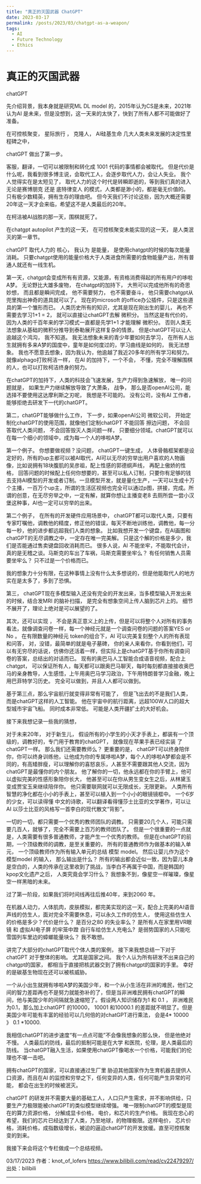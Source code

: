 ```yaml
---
title: "真正的灭国武器 ChatGPT"
date: 2023-03-17
permalink: /posts/2023/03/chatgpt-as-a-weapon/
tags:
  - AI
  - Future Technology
  - Ethics
---
```


# 真正的灭国武器 

chatGPT 

先介绍背景，我本身就是研究ML DL model 的，2015年认为CS是未来，2021年认为AI 是未来，但是没想到，这一天来的太快了，快到了所有人都不可能做好了准备。 



在可控核聚变， 星际旅行 ， 克隆人， AI硅基生命 几大人类未来发展的决定性里程碑之中， 



chatGPT 做出了第一步。 



客服，翻译，一切可以被限制和转化成 1001 代码的事情都会被取代。 但是代价是什么呢，我看到很多博主说，会取代工人，会逐步取代人力，会让人失业。 我个人觉得实在是太短见了， 取代人力的这个时代是转瞬即逝的，等到我们真的进入无论是赛博朋克 还是 底特律变人 的模式，人类都是渺小的，都是毫无价值的。 只有极少数精英，拥有生存的理由吧。 但今天我们不讨论这些，因为大概还需要20年这一天才会来临，希望这不是人类最后的20年。 



在柯洁被AI战胜的那一天，围棋就死了。 

在chatgpt autopilot 产生的这一天， 在可控核聚变未能实现的这一天， 是人类泯灭的第一章节。 



chatGPT 取代人力的 核心， 我认为 是能量， 是使用chatgpt的时候的每次能量消耗。 只要chatgpt使用的能量价格大于人类进食所需要的食物能量产出，所有普通人就还有一线生机。 

第一天，chatgpt会变成所有有资源，又能源，有资格消费得起的所有用户的哆啦A梦。 无论野比大雄多废物， 在chatgpt的加持下， 大熊可以完成他所有的奇思妙想， 而且都是瞬间完成， 他不需要努力， 也不需要奋斗， 他只需要chatgpt从兜里掏出神奇的道具就可以了。 现在的microsoft 的office办公插件，只是这些道具的第一个雏形而已。 人类历史所有的知识，尤其是现在刚出生的婴儿， 再也不需要去学习1+1 = 2， 就可以直接让chatGPT去解 微积分。 当然这是有代价的，因为人类的千百年来的学习模式一直都是先学1+1 才能理解 微积分。 否则人类无法想象从基础的微积分推导到泰勒展开这样复杂的情景。 但是chatGPT可以让人逾越这个鸿沟， 我不知道。 我无法想象未来的青少年要如何去学习， 在所有人出生就拥有多来A梦的国度中，童年是如何度过的，学习曲线是如何的， 我无法想象。 我也不愿意去想象，因为我认为，他逾越了我近20多年的所有学习和努力。 就像alphago打败柯洁一样， 在AI 的加持下，一个不会， 不懂，完全不理解围棋的人，也可以打败柯洁终身的努力。 



在chatGPT的加持下，人类的科技会飞速发展，生产力得到急速解放， 唯一的问题就是， 如果生产力继续解放导致了大萧条， 战争， 那么是否openAI公司，能选择不要使用这达摩利斯之刃呢， 我想是不可能的。 没有公司，没有AI 工作者，能够拒绝去研发下一代的chatGPT。 



第二，chatGPT能够做什么工作， 下一步，如果openAI公司 微软公司， 开始定制化chatGPT的使用范围，就像他们定制chatGPT 不能回答 擦边问题， 不会回答取代人类问题， 不会回答毁灭人类问题一样， 只要细分领域。chatGPT就可以在每一个细小的领域中，成为每一个人的哆啦A梦。 



第一个例子。 你想要做视频？没问题， chatGPT一键生成， 人体骨骼框架都是设定好的，所有的up主都可以被AI取代，AI可以无尽的穷举出用户喜欢的人物画像，比如说拥有18块腹肌的吴彦祖，配上性感的郭德纲声线， 再配上傲娇的性格， 回答问题的时候配上任何你想要的，甚至可以私人订制，只要你有足够的钱去支持AI模型的开发或者订制。一旦模型开发，就是量化生产，一天可以生成十万个主播，一百万个up主，所谓的生活区视频也完全可以通过p图，拼接，完成。所谓的创意，在无尽穷举之中，一定有解，就算你想让主播变老8 去厕所尝一尝小汉堡这种事，AI也一定可以穷举的出来。  



第二个例子， 在所有的开发硬件应用场景中， chatGPT都可以取代人类，只要有专家叮嘱他，调教他的精度，修正他的错误，每天不断地训练他，调教他，每一分每一秒，他的进步都远超我们人类的想象。 比如我想开发一个键盘，在AI画图和chatGPT的无尽调教之中，一定存在唯一完美解。 只是这个解的价格是多少，我们是否能通过售卖键盘回收消耗而已。 很多人说，AI 不能坐牢，不能取代会计，真的是无稽之谈。马斯克的车出了车祸，马斯克需要坐牢么？ 有任何销售人员需要坐牢么？ 只不过是一个价格而已。 

我的想象力十分有限，在这种事情上没有什么太多想说的，但是他能取代人的地方实在是太多了，多到了恐惧。 



第三， chatGPT现在多模型输入还没有完全的开发出来，当多模型输入开发出来的时候，结合发MRI 的脑补扫描， 是完全有想象空间上传人脑到芯片上的。 细节不展开了，理论上绝对是可以展望的了。 

其次，还可以实现 ， 不会是真正意义上的上传，但是可以将整个人对所有的事务看法，就像调查问卷一样，每一个神经元就是一个调查问卷的问题的答案YES or No 。 在有限数量的神经元 token的组合下，AI 可以完美复刻整个人的所有表现和问答， 对，没错，最简单的就是电子墓碑， 你的亲人来看你，你看到他们，可以有无穷尽的话说，仿佛你还活着一样，但实际上是chatGPT基于你所有调查问卷的答案，总结出的对话而已。 现有的奥巴马人工智能合成语音视频，配合上chatgpt， 可以保证所有人，每天都可以跟奥巴马聊天，每时每刻都直接接收奥巴马的亲身教导，人生感悟，上午用奥巴马学习政治，下午用特朗普学习金融，晚上用巴菲特学习历史。 完全可以做到，并且人人都可以做到。 



基于第三点，那么宇宙航行就变得非常有可能了， 但是飞出去的不是我们人类，而是chatGPT这样的人工智能。 他在宇宙中的航行距离，远超100W人口的超大型城市宇宙飞船。 同时成本非常低。 可能是人类开疆扩土的大好机会。 



接下来我想记录一些我的猜想， 

对于未来20年， 对于新生儿， 假设所有的小学生的小天才手表上，都装有一个顶级的，调教好的，专门用于教育的chatGPT， 就像现在苹果手表已经实装 了chatGPT一样。 那么我们还需要教师么？ 更重要的是， chatGPT可以终身陪伴你，你可以终身训练他，让他成为你的专属哆啦A梦，每个人的哆啦A梦都会是不同的，有高矮胖瘦，可以理解你的喜怒哀乐，人甚至不需要跟其他人交流，因为chatGPT是最懂你的内个朋友。 他了解你的一切，他永远都在你的手臂上，他可以虚拟完美的性感形象陪你长大， 他甚至可以在你从男生变女生之后，从林黛玉变成贾宝玉来继续陪伴你。 他只需要联网就可以无限成长，无限更新。 人类所有智慧的净化都在小小的手表上，甚至可以植入到一个小小的眼镜镜框中。 一个6岁的少女，可以读得懂 中文的诗歌，可以翻译看得懂莎士比亚的文学著作，可以让AI 以莎士比亚的风格写一首李白的现代散文“背影”。 



一切的一切，都只需要一个优秀的教师团队的调教。 只需要20几个人，可能只需要几百人，就够了，完全不需要上百万的教师团队了。 但是一个很重要的一点就是，人类需要有很多普通教师，才能产生一个优秀的教师。 但是在chatGPT的前期，一个顶级教师的调教，是至关重要的， 所有的普通教师作为做基本的输入单元， 一个顶级教师作为所有输入单元的总结 模型 model。 然后让婴儿作为这个模型model 的输入， 那么输出是什么？ 所有的输出都会近似一致，因为婴儿本身是空白的，人类的传承在这里收到了挑战，当李白不再属于中国，而是韩国的kpop文化遗产之后， 人类究竟会学习什么？ 我想象不到，像星空一样璀璨，像星空一样黑暗的未来。





过了第一阶段，如果我们将时间线再往后推40年，来到2060 年。 

在机器人动力，人体肌肉，皮肤模拟，都完美实现的这一天，配合上完美的AI语音声线的仿生人，面对完全不需要休息，可以永久工作的仿生人， 使用这些仿生人的价格是多少？代价是什么？ 是百分之80 的失业率么？ 是所有人在家里用VR眼镜 和 虚拟AI电子屏 的牢笼中蹬 自行车给仿生人充电么?  是弱势国家的人只能吃雪国列车里边的蟑螂能量块么？ 我不敢想。



讲完了大部分的chatGPT取代个体人类的案例， 接下来我想总结一下对于chatGPT 对于整体的影响。 尤其是国家之间。 我个人认为所有研发不出来自己的chatgpt的国家， 都相当于直接把核武器交到了拥有chatgpt的国家的手里。 幸好的是碳基生物现在还可以被核威胁。 

一个从小出生就拥有哆啦A梦的美国少年，和一个从小生活在非洲的难民，他们之间的智力差距再也不是努力就能弥补的了，但是当非洲难民拥有chatGPT的瞬间，他与美国少年的间隔就急速缩短了。假设两人知识储存为1 和 0.1 ， 非洲难民为0.1，那么加上chatGPT 的10000， 10001 和10000.1 的差距就不明显了。但是美国少年可能有丰富的经验可以几何倍的对chatGPT进行乘法， 会是4* 10000 》 0.1 *10000. 



我相信chatGPT的进步速度“有一点点可能”不会像我想象的那么快， 但是他绝对不慢。 人类最后的防线，最后的抵制可能是在大学 和医院，伦理，是人类最后的防线。 当chatGPT融入生活，如果使用chatGPT像喝水一个价格，可能我们的伦理也不堪一击吧。 



拥有chatGPT的国家，可以直接通过生厂里 胁迫其他国家作为生育机器去提供人口资源，而且在AI 的监控和穷举之下，任何变异的人类，任何可能产生异常的可能， 都会在出生的时候被泯灭。 



chatGPT 的研发并不需要大量的基础工人，人口只产生需求，并不影响供给，只要生产力极限能被chatGPT的类似模型继续增强。 唯一限制chatGPT的模型是现在的算力资源价格， 分解成显卡价格， 电价，和芯片的生产价格。 我现在忠心的希望，我们的芯片已经达到了人类，乃至地球，的物理极限。这样电价， 芯片价格，消耗价格，成指数级增长，被迫的逼迫chatGPT的开发放缓。直至可控核聚变的到来。 



我接下来会将这个专栏做成一个总结视频。

03/17/2023 作者：knot_of_lofers https://www.bilibili.com/read/cv22479297/ 出处：bilibili

---
